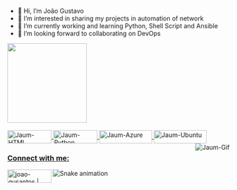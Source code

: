 - 👋 Hi, I’m João Gustavo
- 👀 I’m interested in sharing my projects in automation of network
- 🌱 I’m currently working and learning Python, Shell Script and Ansible
- 💞️ I’m looking forward to collaborating on DevOps

<div>
  <a href="https://github.com/joao-gusantos">
  <img height="180em" src="https://github-readme-stats.vercel.app/api?username=joao-gusantos&show_icons=true&theme=dark&include_all_commits=true&count_private=true"/>
  
</div>
<div style="display: inline_block"><br>
  <img align="center" alt="Jaum-HTML" height="30" width="100" src="https://img.shields.io/badge/HTML-239120?style=for-the-badge&logo=html5&logoColor=white">
  <img align="center" alt="Jaum-Python" height="30" width="100" src="https://img.shields.io/badge/Python-14354C?style=for-the-badge&logo=python&logoColor=white">
  <img align="center" alt="Jaum-Azure" height="30" width="120" src="https://img.shields.io/badge/Microsoft_Azure-0089D6?style=for-the-badge&logo=microsoft-azure&logoColor=white">
  <img align="center" alt="Jaum-Ubuntu" height="30" width="120" src="https://img.shields.io/badge/Ubuntu-E95420?style=for-the-badge&logo=ubuntu&logoColor=white">
  <img align="right" alt="Jaum-Gif" src="http://25.media.tumblr.com/tumblr_m0b4cz12uN1r2ne7po1_400.gif">
</div>

### Connect with me:

[<img align="left" alt="joao-gusantos | LinkedIn" height="30" width="100px" src="https://img.shields.io/badge/LinkedIn-0077B5?style=for-the-badge&logo=linkedin&logoColor=white" />][linkedin]


[linkedin]: https://linkedin.com/in/joaogusantos

![Snake animation](https://github.com/rafaballerini/joao-gusantos/blob/output/github-contribution-grid-snake.svg)
<!---
joao-gusantos/joao-gusantos is a ✨ special ✨ repository because its `README.md` (this file) appears on your GitHub profile.
You can click the Preview link to take a look at your changes.
--->
